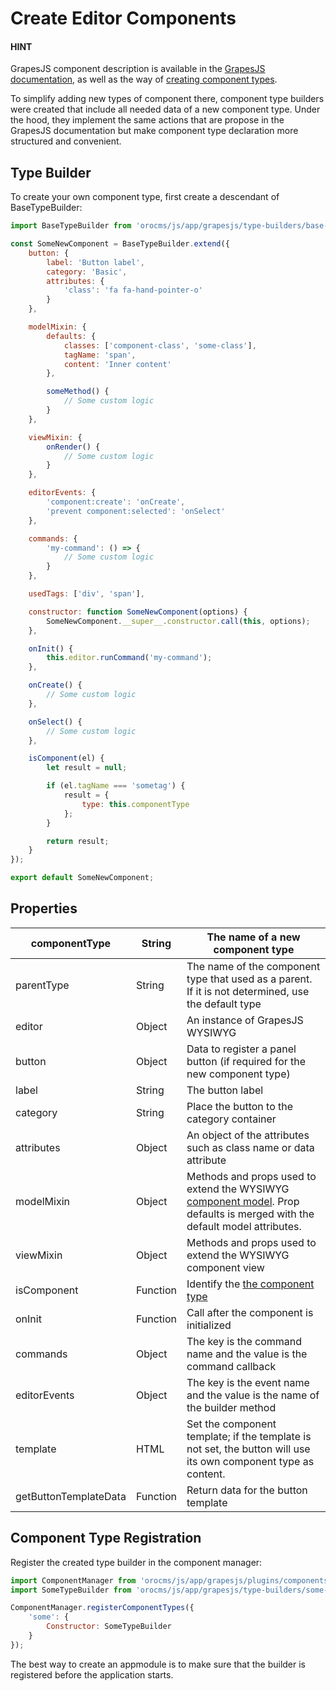 <a id="bundle-docs-commerce-cms-bundle-editor-components"></a>

# Create Editor Components

#### HINT
GrapesJS component description is available in the <a href="https://grapesjs.com/docs/api/component.html" target="_blank">GrapesJS documentation</a>, as well as the way of <a href="https://grapesjs.com/docs/modules/Components.html#define-custom-component-type" target="_blank">creating component types</a>.

To simplify adding new types of component there, component type builders were created that include all needed data of a new component type. Under the hood, they implement the same actions that are propose in the GrapesJS documentation but make component type declaration more structured and convenient.

## Type Builder

To create your own component type, first create a descendant of BaseTypeBuilder:

```javascript
import BaseTypeBuilder from 'orocms/js/app/grapesjs/type-builders/base-type-builder';

const SomeNewComponent = BaseTypeBuilder.extend({
    button: {
        label: 'Button label',
        category: 'Basic',
        attributes: {
            'class': 'fa fa-hand-pointer-o'
        }
    },

    modelMixin: {
        defaults: {
            classes: ['component-class', 'some-class'],
            tagName: 'span',
            content: 'Inner content'
        },

        someMethod() {
            // Some custom logic
        }
    },

    viewMixin: {
        onRender() {
            // Some custom logic
        }
    },

    editorEvents: {
        'component:create': 'onCreate',
        'prevent component:selected': 'onSelect'
    },

    commands: {
        'my-command': () => {
            // Some custom logic
        }
    },

    usedTags: ['div', 'span'],

    constructor: function SomeNewComponent(options) {
        SomeNewComponent.__super__.constructor.call(this, options);
    },

    onInit() {
        this.editor.runCommand('my-command');
    },

    onCreate() {
        // Some custom logic
    },

    onSelect() {
        // Some custom logic
    },

    isComponent(el) {
        let result = null;

        if (el.tagName === 'sometag') {
            result = {
                type: this.componentType
            };
        }

        return result;
    }
});

export default SomeNewComponent;
```

## Properties

| componentType         | String   | The name of a new component type                                                                                                                                                                              |
|-----------------------|----------|---------------------------------------------------------------------------------------------------------------------------------------------------------------------------------------------------------------|
| parentType            | String   | The name of the component type that used as a parent. If it is not determined, use the default type                                                                                                           |
| editor                | Object   | An instance of GrapesJS WYSIWYG                                                                                                                                                                               |
| button                | Object   | Data to register a panel button (if required for the new component type)                                                                                                                                      |
| label                 | String   | The button label                                                                                                                                                                                              |
| category              | String   | Place the button to the category container                                                                                                                                                                    |
| attributes            | Object   | An object of the attributes such as class name or data attribute                                                                                                                                              |
| modelMixin            | Object   | Methods and props used to extend the WYSIWYG <a href="https://grapesjs.com/docs/api/component.html#component" target="_blank">component model</a>. Prop defaults is merged with the default model attributes. |
| viewMixin             | Object   | Methods and props used to extend the WYSIWYG component view                                                                                                                                                   |
| isComponent           | Function | Identify the <a href="https://grapesjs.com/docs/modules/Components.html#iscomponent" target="_blank">the component type</a>                                                                                   |
| onInit                | Function | Call after the component is initialized                                                                                                                                                                       |
| commands              | Object   | The key is the command name and the value is the command callback                                                                                                                                             |
| editorEvents          | Object   | The key is the event name and the value is the name of the builder method                                                                                                                                     |
| template              | HTML     | Set the component template; if the template is not set, the button will use its own component type as content.                                                                                                |
| getButtonTemplateData | Function | Return data for the button template                                                                                                                                                                           |

## Component Type Registration

Register the created type builder in the component manager:

```javascript
import ComponentManager from 'orocms/js/app/grapesjs/plugins/components/component-manager';
import SomeTypeBuilder from 'orocms/js/app/grapesjs/type-builders/some-type-builder';

ComponentManager.registerComponentTypes({
    'some': {
        Constructor: SomeTypeBuilder
    }
});
```

The best way to create an appmodule is to make sure that the builder is registered before the application starts.

<!-- Frontend -->
